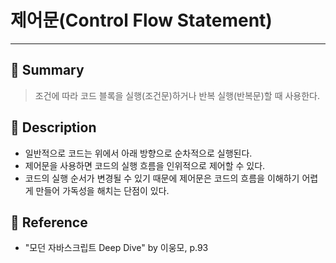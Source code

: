 # 제어문(Control Flow Statement)
---
## 📌 Summary
> 조건에 따라 코드 블록을 실행(조건문)하거나 반복 실행(반복문)할 때 사용한다.
## 📌 Description
- 일반적으로 코드는 위에서 아래 방향으로 순차적으로 실행된다.
- 제어문을 사용하면 코드의 실행 흐름을 인위적으로 제어할 수 있다.
- 코드의 실행 순서가 변경될 수 있기 때문에 제어문은 코드의 흐름을 이해하기 어렵게 만들어 가독성을 해치는 단점이 있다.
## 📌 Reference
- "모던 자바스크립트 Deep Dive" by 이웅모, p.93